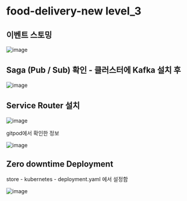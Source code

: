 # food-delivery-new level_3

## 이벤트 스토밍
![image](https://user-images.githubusercontent.com/81146708/203244109-63e70920-cc9e-4251-b7ed-ada21e3d7375.png)

## Saga (Pub / Sub) 확인 - 클러스터에 Kafka 설치 후
![image](https://github.com/kimhyeonyoung10/food-delivery-new/assets/81146708/83acbecd-98ec-4c3b-b045-0cfdec96695f)


## Service Router 설치
![image](https://github.com/kimhyeonyoung10/food-delivery-new/assets/81146708/10f08510-3a82-4590-9a3c-6478127f5a34)


gitpod에서 확인한 정보


![image](https://github.com/kimhyeonyoung10/food-delivery-new/assets/81146708/9d4abbe7-28ee-40e4-b742-82363fe7cc75)

## Zero downtime Deployment


store - kubernetes - deployment.yaml 에서 설정함


![image](https://github.com/kimhyeonyoung10/food-delivery-new/assets/81146708/7b53a4b9-3a90-4c4c-a71d-4565901a3975)


